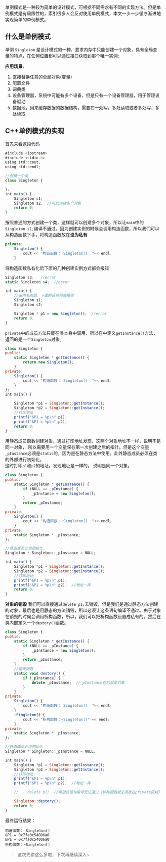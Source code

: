 单例模式是一种较为简单的设计模式，可根据不同需求有不同的实现方法。但是单例模式是有局限性的，索引很多人会反对使用单例模式，本文一步一步循序渐进地实现简单的单例模式。

## 什么是单例模式
单例 `Singleton` 是设计模式的一种，要求内存中只能创建一个对象，具有全局变量的特点，在任何位置都可以通过接口获取到那个唯一实例;

**应用场景:**           
1. 直接替换任意的全局对象(变量)         
2. 配置文件         
3. 词典类           
4. 设备管理器，系统中可能有多个设备，但是只有一个设备管理器，用于管理设备驱动           
5. 数据池，用来缓存数据的数据结构，需要在一处写，多处读取或者多处写，多处读取           

## C++单例模式的实现
首先来看这段代码
```js
#include <iostream>
#include <stdio.h>
using std::cout;
using std::endl;

//创建一个类
class Singleton {

};
int main() {
    Singleton s1;
    Singleton s2;  //可以创建多个对象
    return 0;
}
```
按照普通的方式创建一个类，这样就可以创建多个对象，所以让`main`中的`Singleton s1;`编译不通过。因为创建实例的时候会调用构造函数，所以我们可以从构造函数下手，将构造函数放在**设为私有**
```js
private:
    Singleton() {
        cout << "构造函数： Singleton()  "<< endl;
    }
```
将构造函数私有化后下面的几种创建实例方式都会报错
```js
Singleton s3;   //error
static Singleton s4;  //error

int main() {
    //设为私有后，下面的语句将会报错
    Singleton s1;
    Singleton s2;  

    Singleton * p1 = new Singleton();  //error
    return 0;
}
```
`private`中的成员方法只能在类本身中调用，所以在中定义`getInstance()`方法，返回的是一个`Singleton`对象。

```js
class Singleton {
public:
    static Singleton * getInstance() {
        return new Singleton();
    }
private:
    Singleton() {
        cout << "构造函数： Singleton()  "<< endl;
    }
};
int main() {

    Singleton *p1 = Singleton::getInstance();
    Singleton *p2 = Singleton::getInstance();
    //打印地址
    printf("&P1 = %p\n",p1);
    printf("&P1 = %p\n",p2);
    return 0;
}
```
用静态成员函数创建对象，通过打印地址发现，这两个对象地址不一样，说明不是同一对象， 所以需要用一个变量保存第一次创建之后的指针。但是这个变量`_pInstance`必须是`static`的，因为是在静态方法中使用。此外静态成员必须在类的外部进行初始化。             
这时打印`p1`和`p2`的地址，发现地址是一样的， 说明是同一个对象。
```js
class Singleton {
public:
    static Singleton * getInstance() {
        if (NULL == _pInstance) {
            _pInstance = new Singleton();
        }
        return _pInstance;
    }
private:
    Singleton() {
        cout << "构造函数： Singleton()  "<< endl;
    }
private:
    static Singleton * _pInstance;
};

//静态成员必须初始化
Singleton * Singleton::_pInstance = NULL;

int main() {
    Singleton *p1 = Singleton::getInstance();
    Singleton *p2 = Singleton::getInstance();
    //打印地址
    printf("&P1 = %p\n",p1);
    printf("&P1 = %p\n",p2);  //地址一样
    return 0;
}
```
**对象的销毁**
我们可以直接通过`delete p1;`去销毁，但是我们是通过静态方法创建的对象，最后也是用静态的方法销毁，所以必须让这条语句编译不通过。由于对象在销毁的时候会调用析构函数，所以，我们可以把析构函数设置成私有的。然后在类内部定义一个`destory()`函数。
```js
class Singleton {
public:
    static Singleton * getInstance() {
        if (NULL == _pInstance) {
            _pInstance = new Singleton();
        }
        return _pInstance;
    }
    //销毁函数
    static void destory() {
        if (_pInstance) {
            delete _pInstance;  //_pInstance存的就是对象
        }
    }
private:
    Singleton() {
        cout << "构造函数： Singleton()  "<< endl;
    }
    ~Singleton() {
        cout << "析构函数：~Singleton()" << endl;
    }
private:
    static Singleton * _pInstance;
};

//静态成员必须初始化
Singleton * Singleton::_pInstance = NULL;

int main() {
    Singleton *p1 = Singleton::getInstance();
    Singleton *p2 = Singleton::getInstance();
    //打印地址
    printf("&P1 = %p\n",p1);
    printf("&P1 = %p\n",p2);  //地址一样

    //    delete p1;  //希望该语句编译无法通过（析构函数就必须放在private区域）

    Singleton::destory();
    return 0;
}
```
最终运行结果：
```
构造函数： Singleton()  
&P1 = 0x7fa0c54006a0
&P1 = 0x7fa0c54006a0
析构函数：~Singleton()
```

> 这次先讲这么多啦，下次再继续深入~ 